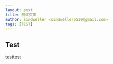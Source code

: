 ```yaml
---
layout: post
title: 测试页面
author: sindweller <sindweller5530@gmail.com>
tags: [TEST]
---
```


## Test

testtest

